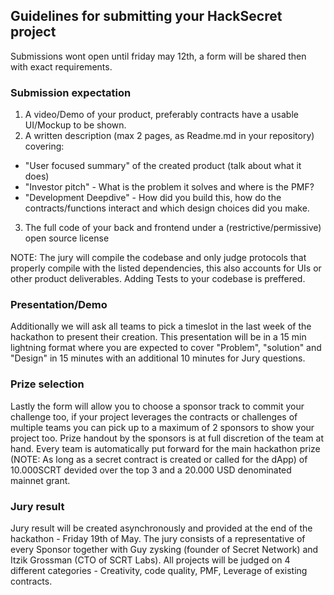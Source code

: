 ## Guidelines for submitting your HackSecret project

Submissions wont open until friday may 12th, a form will be shared then with exact requirements.


### Submission expectation

1. A video/Demo of your product, preferably contracts have a usable UI/Mockup to be shown.
2. A written description (max 2 pages, as Readme.md in your repository) covering:
  - "User focused summary" of the created product (talk about what it does)
  - "Investor pitch" - What is the problem it solves and where is the PMF?
  - "Development Deepdive" - How did you build this, how do the contracts/functions interact and which design choices did you make.
3. The full code of your back and frontend under a (restrictive/permissive) open source license

NOTE: The jury will compile the codebase and only judge protocols that properly compile with the listed dependencies, this also accounts for UIs or other product deliverables. Adding Tests to your codebase is preffered.

### Presentation/Demo
Additionally we will ask all teams to pick a timeslot in the last week of the hackathon to present their creation. This presentation will be in a 15 min lightning format where you are expected to cover "Problem", "solution" and "Design" in 15 minutes with an additional 10 minutes for Jury questions.

### Prize selection
Lastly the form will allow you to choose a sponsor track to commit your challenge too, if your project leverages the contracts or challenges of multiple teams you can pick up to a maximum of 2 sponsors to show your project too. Prize handout by the sponsors is at full discretion of the team at hand. Every team is automatically put forward for the main hackathon prize (NOTE: As long as a secret contract is created or called for the dApp) of 10.000SCRT devided over the top 3 and a 20.000 USD denominated mainnet grant.

### Jury result
Jury result will be created asynchronously and provided at the end of the hackathon - Friday 19th of May. The jury consists of a representative of every Sponsor together with Guy zysking (founder of Secret Network) and Itzik Grossman (CTO of SCRT Labs). All projects will be judged on 4 different categories - Creativity, code quality, PMF, Leverage of existing contracts.
